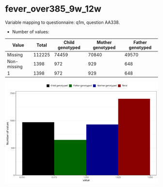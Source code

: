 # fever_over385_9w_12w
Variable mapping to questionnaire: q1m, question AA338.
- Number of values:

| Value | Total | Child genotyped | Mother genotyped | Father genotyped |
| ----- | ----- | --------------- | ---------------- | ---------------- |
| Missing | 112225 | 74459 | 70840 | 49570 |
| Non-missing | 1398 | 972 | 929 | 648 |
| 1 | 1398 | 972 | 929 | 648 |



![](fever_over385_9w_12w_n.png)



